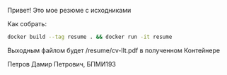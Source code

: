 Привет! Это мое резюме с исходниками

Как собрать:

```bash
docker build --tag resume . && docker run -it resume
```

Выходным файлом будет /resume/cv-llt.pdf в полученном Контейнере


Петров Дамир Петрович, БПМИ193
